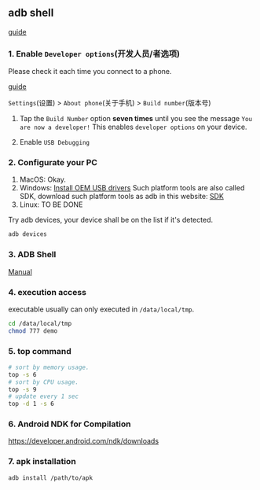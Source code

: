 ## adb shell


[guide](https://developer.android.com/tools/releases/platform-tools?hl=zh-cn)

### 1. Enable `Developer options`(开发人员/者选项)
Please check it each time you connect to a phone.

[guide](https://developer.android.com/studio/debug/dev-options?hl=zh-cn#enable)

`Settings`(设置) > `About phone`(关于手机) > `Build number`(版本号)
1. Tap the `Build Number` option <b>seven times</b> until you see the message `You are now a developer!` This enables `developer options` on your device.

2. Enable `USB Debugging`

### 2. Configurate your PC
1. MacOS: Okay.
2. Windows: [Install OEM USB drivers](https://developer.android.com/studio/run/oem-usb)
   Such platform tools are also called SDK, download such platform tools as adb in this website: [SDK](https://developer.android.com/tools/releases/platform-tools)
3. Linux: TO BE DONE

Try adb devices, your device shall be on the list if it's detected.
```bash
adb devices
```

### 3. ADB Shell
[Manual](https://adbshell.com/)

### 4. execution access
executable usually can only executed in `/data/local/tmp`.

```bash
cd /data/local/tmp
chmod 777 demo
```

### 5. top command
~~~bash
# sort by memory usage.
top -s 6
# sort by CPU usage.
top -s 9
# update every 1 sec
top -d 1 -s 6
~~~

### 6. Android NDK for Compilation
https://developer.android.com/ndk/downloads

### 7. apk installation

```bash
adb install /path/to/apk
```